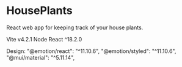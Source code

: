 # HousePlants
React web app for keeping track of your house plants. 

Vite  v4.2.1
Node 
React ^18.2.0

Design:
    "@emotion/react": "^11.10.6",
    "@emotion/styled": "^11.10.6",
    "@mui/material": "^5.11.14",

